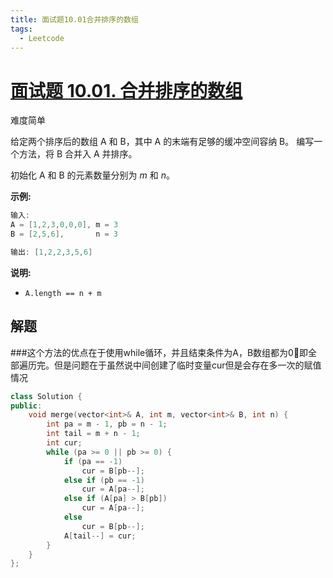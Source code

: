 ```yaml
---
title: 面试题10.01合并排序的数组
tags: 
  - Leetcode
---
```



# [面试题 10.01. 合并排序的数组](https://leetcode-cn.com/problems/sorted-merge-lcci/)

难度简单

给定两个排序后的数组 A 和 B，其中 A 的末端有足够的缓冲空间容纳 B。 编写一个方法，将 B 合并入 A 并排序。

初始化 A 和 B 的元素数量分别为 *m* 和 *n*。

**示例:**

```c++
输入:
A = [1,2,3,0,0,0], m = 3
B = [2,5,6],       n = 3

输出: [1,2,2,3,5,6]
```

**说明:**

- `A.length == n + m`

## 解题

###这个方法的优点在于使用while循环，并且结束条件为A，B数组都为0⃣️即全部遍历完。但是问题在于虽然说中间创建了临时变量cur但是会存在多一次的赋值情况

```c++
class Solution {
public:
    void merge(vector<int>& A, int m, vector<int>& B, int n) {
        int pa = m - 1, pb = n - 1;
        int tail = m + n - 1;
        int cur;
        while (pa >= 0 || pb >= 0) {
            if (pa == -1)
                cur = B[pb--];
            else if (pb == -1)
                cur = A[pa--];
            else if (A[pa] > B[pb])
                cur = A[pa--];
            else
                cur = B[pb--];
            A[tail--] = cur;
        }
    }
};
```



